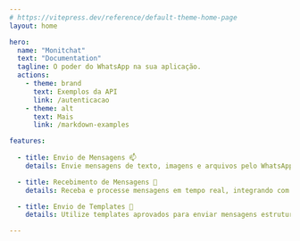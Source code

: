 ```yaml
---
# https://vitepress.dev/reference/default-theme-home-page
layout: home

hero:
  name: "Monitchat"
  text: "Documentation"
  tagline: O poder do WhatsApp na sua aplicação.
  actions:
    - theme: brand
      text: Exemplos da API
      link: /autenticacao
    - theme: alt
      text: Mais
      link: /markdown-examples

features:
 
  - title: Envio de Mensagens 📫
    details: Envie mensagens de texto, imagens e arquivos pelo WhatsApp de forma automatizada.

  - title: Recebimento de Mensagens 📨
    details: Receba e processe mensagens em tempo real, integrando com seu sistema de forma eficiente.

  - title: Envio de Templates 📩
    details: Utilize templates aprovados para enviar mensagens estruturadas e personalizadas via WhatsApp Business API.

---
```


